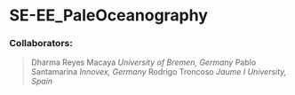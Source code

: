 # SE-EE_PaleOceanography

### Collaborators:
> Dharma Reyes Macaya
*University of Bremen, Germany*
> Pablo Santamarina
*Innovex, Germany*
> Rodrigo Troncoso
*Jaume I University, Spain*
